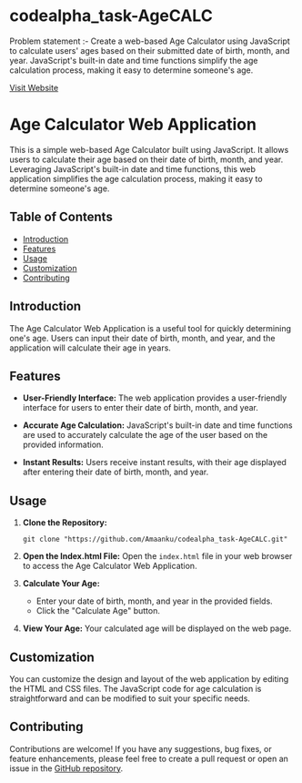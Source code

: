 # codealpha_task-AgeCALC

Problem statement :- Create a web-based Age Calculator using JavaScript to calculate users' ages based on their submitted date of birth, month, and year. JavaScript's built-in date and time functions simplify the age calculation process, making it easy to determine someone's age.

[Visit Website](https://amaanku.github.io/codealpha_task-AgeCALC/)

# Age Calculator Web Application

This is a simple web-based Age Calculator built using JavaScript. It allows users to calculate their age based on their date of birth, month, and year. Leveraging JavaScript's built-in date and time functions, this web application simplifies the age calculation process, making it easy to determine someone's age.

## Table of Contents
- [Introduction](#introduction)
- [Features](#features)
- [Usage](#usage)
- [Customization](#customization)
- [Contributing](#contributing)

## Introduction
The Age Calculator Web Application is a useful tool for quickly determining one's age. Users can input their date of birth, month, and year, and the application will calculate their age in years.

## Features
- **User-Friendly Interface:** The web application provides a user-friendly interface for users to enter their date of birth, month, and year.

- **Accurate Age Calculation:** JavaScript's built-in date and time functions are used to accurately calculate the age of the user based on the provided information.

- **Instant Results:** Users receive instant results, with their age displayed after entering their date of birth, month, and year.

## Usage
1. **Clone the Repository:**
   ```
   git clone "https://github.com/Amaanku/codealpha_task-AgeCALC.git"
   ```

2. **Open the Index.html File:**
   Open the `index.html` file in your web browser to access the Age Calculator Web Application.

3. **Calculate Your Age:**
   - Enter your date of birth, month, and year in the provided fields.
   - Click the "Calculate Age" button.

4. **View Your Age:**
   Your calculated age will be displayed on the web page.

## Customization
You can customize the design and layout of the web application by editing the HTML and CSS files. The JavaScript code for age calculation is straightforward and can be modified to suit your specific needs.

## Contributing
Contributions are welcome! If you have any suggestions, bug fixes, or feature enhancements, please feel free to create a pull request or open an issue in the [GitHub repository](https://github.com/yourusername/age-calculator-web-app).

